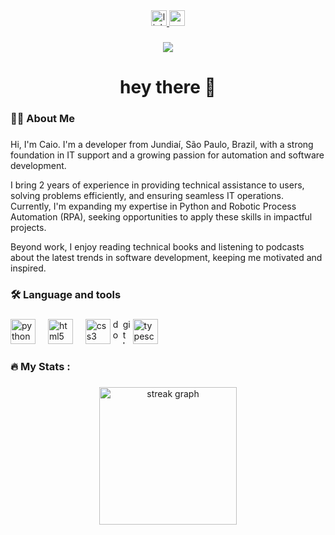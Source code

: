 <div align="center">
  <a href="https://www.linkedin.com/in/caio-martin-do-nascimento-7b807429a/" target="_blank">
    <img src="https://img.shields.io/static/v1?message=LinkedIn&logo=linkedin&label=&color=0077B5&logoColor=white&labelColor=&style=for-the-badge" height="25" alt="linkedin logo"  />
  </a>
  <a href="mailto:martincaio63@gmail.com?subject=Hi, Caio! How are you?&body=Hi Caio, we would like to learn more about you and your experiences." target="_blank">
    <img src="https://img.shields.io/static/v1?message=Gmail&logo=gmail&label=&color=D14836&logoColor=white&labelColor=&style=for-the-badge" height="25" alt="gmail logo"  />
  </a>
</div>

###

<div align="center">
  <img src="https://visitor-badge.laobi.icu/badge?page_id=Caio-Martin.Caio-Martin&"  />
</div>

###

<h1 align="center">hey there 👋</h1>

###

<h3 align="left">👩‍💻  About Me</h3>

###

<p align="left">Hi, I'm Caio. I'm a developer from Jundiaí, São Paulo, Brazil, with a strong foundation in IT support and a growing passion for automation and software development.

I bring 2 years of experience in providing technical assistance to users, solving problems efficiently, and ensuring seamless IT operations. Currently, I'm expanding my expertise in Python and Robotic Process Automation (RPA), seeking opportunities to apply these skills in impactful projects.

Beyond work, I enjoy reading technical books and listening to podcasts about the latest trends in software development, keeping me motivated and inspired.</p>

###

<h3 align="left">🛠 Language and tools</h3>

###

<div align="left">
  <img src="https://cdn.jsdelivr.net/gh/devicons/devicon/icons/python/python-original.svg" height="40" alt="python logo"  />
  <img width="12" />
  <img src="https://cdn.jsdelivr.net/gh/devicons/devicon/icons/html5/html5-original.svg" height="40" alt="html5 logo"  />
  <img width="12" />
  <img src="https://cdn.jsdelivr.net/gh/devicons/devicon/icons/css3/css3-original.svg" height="40" alt="css3 logo"  />
  <img src="https://cdn.jsdelivr.net/gh/devicons/devicon/icons/docker/docker-original.svg" height="40" alt="docker logo"
  <img width="12" />
  <img src="https://cdn.jsdelivr.net/gh/devicons/devicon/icons/git/git-original.svg" height="40" alt="git logo"
  <img width="12" />
  <img src="https://cdn. jsdelivr.net/gh/devicons/devicon/icons/typescript/typescript-original.svg" height="40" alt="typescript logo"
</div>
 
###

<h3 align="left">🔥   My Stats :</h3>

###

<div align="center">
  <img src="https://streak-stats.demolab.com?user=Caio-Martin&locale=en&mode=daily&theme=dark&hide_border=false&border_radius=5&order=3" height="220" alt="streak graph"  />
</div>
